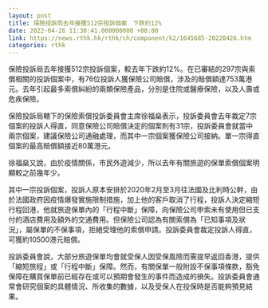 ```yaml
---
layout: post
title: 保險投訴局去年接獲512宗投訴個案　下跌約12%
date: 2022-04-26 11:30:41.000000000 +08:00
link: https://news.rthk.hk/rthk/ch/component/k2/1645685-20220426.htm
categories: rthk
---
```


保險投訴局去年接獲512宗投訴個案，較去年下跌約12%。在已審結的297宗與索償相關的投訴個案中，有76位投訴人獲保險公司賠償，涉及的賠償額達753萬港元。去年引起最多索償糾紛的兩類保險產品，分別是住院或醫療保險，以及人壽或危疾保險。

保險投訴局轄下的保險索償投訴委員會主席徐福燊表示，投訴委員會去年裁定7宗個案的投訴人得直，同意保險公司賠償決定的個案則有31宗，投訴委員會就當中兩宗個案，建議保險公司通融處理，而其中一宗個案獲保險公司接納。單一宗得直個案的最高賠償額接近80萬港元。

徐福燊又說，由於疫情關係，市民外遊減少，所以去年有關旅遊的保單索償個案明顯較之前幾年少。

其中一宗投訴個案，投訴人原本安排於2020年2月至3月往法國及比利時公幹，由於法國政府因疫情爆發實施限制措施，加上他的客戶取消了行程，投訴人決定縮短行程回港，他就旅遊保單內的「行程中斷」保障，向保險公司申索未有使用但已支付的酒店費用及額外的交通費用。但保險公司認為有關索償為「已知事項及狀況」，屬保單的不保事項，拒絕受理他的索償申請。投訴委員會裁定投訴人得直，可獲約10500港元賠償。

投訴委員會說，大部分旅遊保單均會就受保人因受保風險而需提早返回香港，提供「縮短旅程」或「行程中斷」保障。然而，有關保單一般附設不保事項條款，豁免保障在購買保單前已經存在或可以預期會發生的事件而造成的損失。投訴委員會通常會研究個案的具體情況、所收集的數據，以及受保人在投保時是否能夠預見結果。
